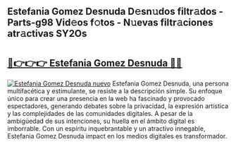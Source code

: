## Estefania Gomez Desnuda D𝚎sn𝚞dos filtr𝚊dos - Parts-g98 Vid𝚎os f𝚘tos - N𝚞evas filtr𝚊ciones atr𝚊ctivas SY2Os

# <h2><a href="http://mbdry4.tromn.icu/?c=Estefania+Gomez+Desnuda">🔗👉👉👉 Estefania Gomez Desnuda 🔗🔗</a></h2>

[![Estefania Gomez Desnuda nuevo](https://i.imgur.com/pEAQMta.gif)](http://mbdry4.tromn.icu/?c=Estefania+Gomez+Desnuda)
Estefania Gomez Desnuda, una persona multifacética y estimulante, se resiste a la descripción simple. Su enfoque único para crear una presencia en la web ha fascinado y provocado espectadores, generando debates sobre la privacidad, la expresión artística y las complejidades de las comunidades digitales. A pesar de la ambigüedad de sus intenciones, su huella en el ámbito digital es imborrable. Con un espíritu inquebrantable y un atractivo innegable, Estefania Gomez Desnuda impact en los medios digitales es transformador.
